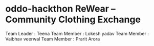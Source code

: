 # oddo-hackthon ReWear – Community Clothing Exchange 

Team Leader : Teena 
Team Member : Lokesh yadav
Team Member : Vaibhav veerwal
Team Member : Prarit Arora
